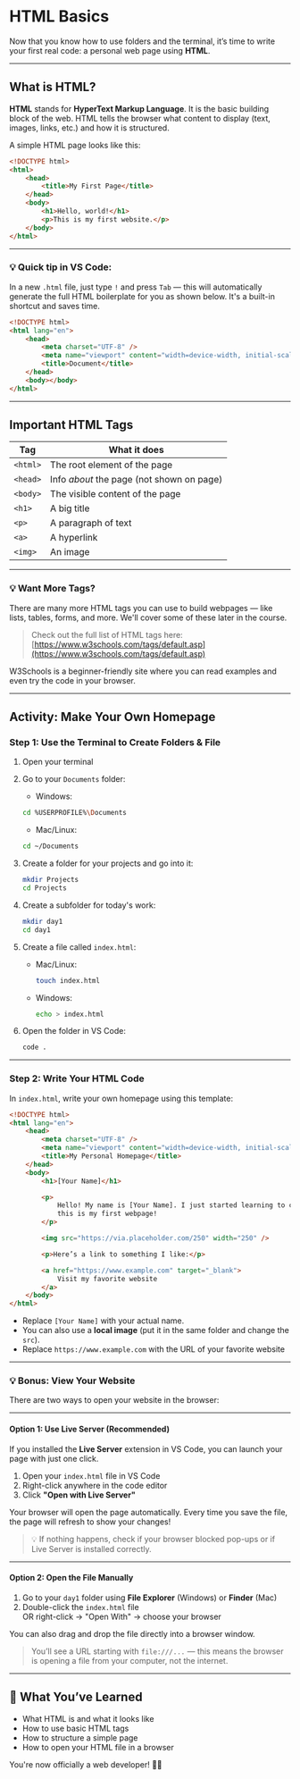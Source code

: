 # HTML Basics

Now that you know how to use folders and the terminal, it’s time to write your first real code: a personal web page using **HTML**.

---

## What is HTML?

**HTML** stands for **HyperText Markup Language**. It is the basic building block of the web. HTML tells the browser what content to display (text, images, links, etc.) and how it is structured.

A simple HTML page looks like this:

```html
<!DOCTYPE html>
<html>
    <head>
        <title>My First Page</title>
    </head>
    <body>
        <h1>Hello, world!</h1>
        <p>This is my first website.</p>
    </body>
</html>
```

---

### 💡 Quick tip in VS Code:

In a new `.html` file, just type `!` and press `Tab` — this will automatically generate the full HTML boilerplate for you as shown below. It's a built-in shortcut and saves time.

```html
<!DOCTYPE html>
<html lang="en">
    <head>
        <meta charset="UTF-8" />
        <meta name="viewport" content="width=device-width, initial-scale=1.0" />
        <title>Document</title>
    </head>
    <body></body>
</html>
```

---

## Important HTML Tags

| Tag      | What it does                              |
| -------- | ----------------------------------------- |
| `<html>` | The root element of the page              |
| `<head>` | Info _about_ the page (not shown on page) |
| `<body>` | The visible content of the page           |
| `<h1>`   | A big title                               |
| `<p>`    | A paragraph of text                       |
| `<a>`    | A hyperlink                               |
| `<img>`  | An image                                  |

---

### 💡 Want More Tags?

There are many more HTML tags you can use to build webpages — like lists, tables, forms, and more. We'll cover some of these later in the course.

> Check out the full list of HTML tags here:  
> [https://www.w3schools.com/tags/default.asp](https://www.w3schools.com/tags/default.asp)

W3Schools is a beginner-friendly site where you can read examples and even try the code in your browser.

---

## Activity: Make Your Own Homepage

### Step 1: Use the Terminal to Create Folders & File

1. Open your terminal
2. Go to your `Documents` folder:

    - Windows:

    ```bash
    cd %USERPROFILE%\Documents
    ```

    - Mac/Linux:

    ```bash
    cd ~/Documents
    ```

3. Create a folder for your projects and go into it:

    ```bash
    mkdir Projects
    cd Projects
    ```

4. Create a subfolder for today's work:

    ```bash
    mkdir day1
    cd day1
    ```

5. Create a file called `index.html`:

    - Mac/Linux:

        ```bash
        touch index.html
        ```

    - Windows:

        ```bash
        echo > index.html
        ```

6. Open the folder in VS Code:

    ```bash
    code .
    ```

---

### Step 2: Write Your HTML Code

In `index.html`, write your own homepage using this template:

```html
<!DOCTYPE html>
<html lang="en">
    <head>
        <meta charset="UTF-8" />
        <meta name="viewport" content="width=device-width, initial-scale=1.0" />
        <title>My Personal Homepage</title>
    </head>
    <body>
        <h1>[Your Name]</h1>

        <p>
            Hello! My name is [Your Name]. I just started learning to code and
            this is my first webpage!
        </p>

        <img src="https://via.placeholder.com/250" width="250" />

        <p>Here’s a link to something I like:</p>

        <a href="https://www.example.com" target="_blank">
            Visit my favorite website
        </a>
    </body>
</html>
```

-   Replace `[Your Name]` with your actual name.
-   You can also use a **local image** (put it in the same folder and change the `src`).
-   Replace `https://www.example.com` with the URL of your favorite website

---

### 💡 Bonus: View Your Website

There are two ways to open your website in the browser:

---

#### Option 1: Use Live Server (Recommended)

If you installed the **Live Server** extension in VS Code, you can launch your page with just one click.

1. Open your `index.html` file in VS Code
2. Right-click anywhere in the code editor
3. Click **"Open with Live Server"**

Your browser will open the page automatically. Every time you save the file, the page will refresh to show your changes!

> 💡 If nothing happens, check if your browser blocked pop-ups or if Live Server is installed correctly.

---

#### Option 2: Open the File Manually

1. Go to your `day1` folder using **File Explorer** (Windows) or **Finder** (Mac)
2. Double-click the `index.html` file  
   OR right-click → "Open With" → choose your browser

You can also drag and drop the file directly into a browser window.

> You’ll see a URL starting with `file:///...` — this means the browser is opening a file from your computer, not the internet.

---

## 🎉 What You’ve Learned

-   What HTML is and what it looks like
-   How to use basic HTML tags
-   How to structure a simple page
-   How to open your HTML file in a browser

You're now officially a web developer! 🧑‍💻
